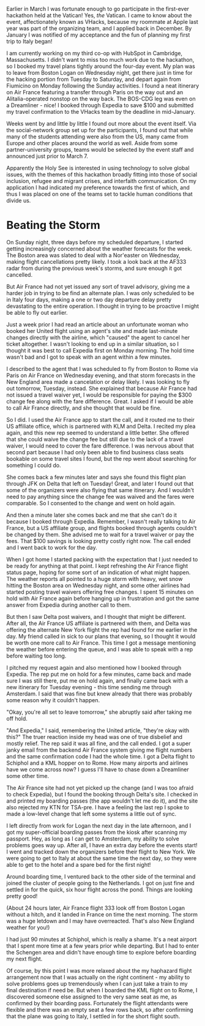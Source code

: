 Earlier in March I was fortunate enough to go participate in the first-ever hackathon held at the Vatican! Yes, *the* Vatican. I came to know about the event, affectionately known as VHacks, because my roommate at Apple last year was part of the organizing team, and I applied back in December. By January I was notified of my acceptance and the fun of planning my first trip to Italy began!

I am currently working on my third co-op with HubSpot in Cambridge, Massachusetts. I didn't want to miss too much work due to the hackathon, so I booked my travel plans tightly around the four-day event. My plan was to leave from Boston Logan on Wednesday night, get there just in time for the hacking portion from Tuesday to Saturday, and depart again from Fiumicino on Monday following the Sunday activities. I found a neat itinerary on Air France featuring a transfer through Paris on the way out and an Alitalia-operated nonstop on the way back. The BOS-CDG leg was even on a Dreamliner - nice! I booked through Expedia to save $100 and submitted my travel confirmation to the VHacks team by the deadline in mid-January.

Weeks went by and little by little I found out more about the event itself. Via the social-network group set up for the participants, I found out that while many of the students attending were also from the US, many came from Europe and other places around the world as well. Aside from some partner-university groups, teams would be selected by the event staff and announced just prior to March 7.

Apparently the Holy See is interested in using technology to solve global issues, with the themes of this hackathon broadly fitting into those of social inclusion, refugee and migrant crises, and interfaith communication. On my application I had indicated my preference towards the first of which, and thus I was placed on one of the teams set to tackle human conditions that divide us.

# Beating the Storm

On Sunday night, three days before my scheduled departure, I started getting increasingly concerned about the weather forecasts for the week. The Boston area was slated to deal with a Nor'easter on Wednesday, making flight cancellations pretty likely. I took a look back at the AF333 radar from during the previous week's storms, and sure enough it got cancelled.

But Air France had not yet issued any sort of travel advisory, giving me a harder job in trying to be find an alternate plan. I was only scheduled to be in Italy four days, making a one or two day departure delay pretty devastating to the entire operation. I thought in trying to be proactive I might be able to fly out earlier.

Just a week prior I had read an article about an unfortunate woman who booked her United flight using an agent's site and made last-minute changes directly with the airline, which "caused" the agent to cancel her ticket altogether. I wasn't looking to end up in a similar situation, so I thought it was best to call Expedia first on Monday morning. The hold time wasn't bad and I got to speak with an agent within a few minutes.

I described to the agent that I was scheduled to fly from Boston to Rome via Paris on Air France on Wednesday evening, and that storm forecasts in the New England area made a cancelation or delay likely. I was looking to fly out tomorrow, Tuesday, instead. She explained that because Air France had not issued a travel waiver yet, I would be responsible for paying the $300 change fee along with the fare difference. Great. I asked if I would be able to call Air France directly, and she thought that would be fine.

So I did. I used the Air France app to start the call, and it routed me to their US affiliate office, which is partnered with KLM and Delta. I recited my plea again, and this new rep seemed to understand a little better. She offered that she could waive the change fee but still due to the lack of a travel waiver, I would need to cover the fare difference. I was nervous about that second part because I had only been able to find business class seats bookable on some travel sites I found, but the rep went about searching for something I could do.

She comes back a few minutes later and says she found this flight plan through JFK on Delta that left on Tuesday! Great, and later I found out that some of the organizers were also flying that same itinerary. And I wouldn't need to pay anything since the change fee was waived and the fares were comparable. So I consented to the change and went on hold again.

And then a minute later she comes back and me that she can't do it because I booked through Expedia. Remember, I wasn't really talking to Air France, but a US affiliate group, and flights booked through agents couldn't be changed by them. She advised me to wait for a travel waiver or pay the fees. That $100 savings is looking pretty costly right now. The call ended and I went back to work for the day.

When I got home I started packing with the expectation that I just needed to be ready for anything at that point. I kept refreshing the Air France flight status page, hoping for some sort of an indication of what might happen. The weather reports all pointed to a huge storm with heavy, wet snow hitting the Boston area on Wednesday night, and some other airlines had started posting travel waivers offering free changes. I spent 15 minutes on hold with Air France again before hanging up in frustration and got the same answer from Expedia during another call to them.

But then I saw Delta post waivers, and I thought that might be different. After all, the Air France US affiliate is partnered with them, and Delta was offering the alternate New York flight the rep had found for me earlier in the day. My friend called in sick to our plans that evening, so I thought it would be worth one more call to Air France. This time I got a message mentioning the weather before entering the queue, and I was able to speak with a rep before waiting too long.

I pitched my request again and also mentioned how I booked through Expedia. The rep put me on hold for a few minutes, came back and made sure I was still there, put me on hold again, and finally came back with a new itinerary for Tuesday evening - this time sending me through Amsterdam. I said that was fine but knew already that there was probably some reason why it couldn't happen.

"Okay, you're all set to leave tomorrow," she abruptly said after taking me off hold.

"And Expedia," I said, remembering the United article, "they're okay with this?" The truer reaction inside my head was one of true disbelief and mostly relief. The rep said it was all fine, and the call ended. I got a super janky email from the backend Air France system giving me flight numbers and the same confirmation code I had the whole time. I got a Delta flight to Schiphol and a KML hopper on to Rome. How many airports and airlines have we come across now? I guess I'll have to chase down a Dreamliner some other time.

The Air France site had not yet picked up the change (and I was too afraid to check Expedia), but I found the booking through Delta's site. I checked in and printed my boarding passes (the app wouldn't let me do it), and the site also rejected my KTN for TSA-pre. I have a feeling the last rep I spoke to made a low-level change that left some systems a little out of sync.

I left directly from work for Logan the next day in the late afternoon, and I got my super-official boarding passes from the kiosk after scanning my passport. Hey, as long as I can get to Amsterdam, my ability to solve problems goes way up. After all, I have an extra day before the events start! I went and tracked down the organizers before their flight to New York. We were going to get to Italy at about the same time the next day, so they were able to get to the hotel and a spare bed for the first night!

Around boarding time, I ventured back to the other side of the terminal and joined the cluster of people going to the Netherlands. I got on just fine and settled in for the quick, six hour flight across the pond. Things are looking pretty good!

(About 24 hours later, Air France flight 333 look off from Boston Logan without a hitch, and it landed in France on time the next morning. The storm was a huge letdown and I may have overreacted. That's also New England weather for you!)

I had just 90 minutes at Schiphol, which is really a shame. It's a neat airport that I spent more time at a few years prior while departing. But I had to enter the Schengen area and didn't have enough time to explore before boarding my next flight.

Of course, by this point I was more relaxed about the my haphazard flight arrangement now that I was actually on the right continent - my ability to solve problems goes up tremendously when I can just take a train to my final destination if need be. But when I boarded the KML flight on to Rome, I discovered someone else assigned to the very same seat as me, as confirmed by their boarding pass. Fortunately the flight attendants were flexible and there was an empty seat a few rows back, so after confirming that the plane was going to Italy, I settled in for the short flight south.
